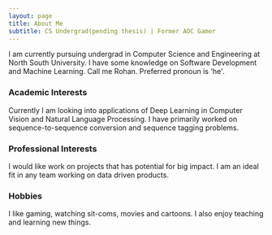 ```yaml
---
layout: page
title: About Me
subtitle: CS Undergrad(pending thesis) | Former AOC Gamer
---
```


I am currently pursuing undergrad in Computer Science and Engineering at North South University. I have some knowledge on Software Development and Machine Learning. Call me Rohan. Preferred pronoun is 'he'.

### Academic Interests

Currently I am looking into applications of Deep Learning in Computer Vision and Natural Language Processing. I have primarily worked on sequence-to-sequence conversion and sequence tagging problems.

### Professional Interests

I would like work on projects that has potential for big impact. I am an ideal fit in any team working on data driven products.

### Hobbies

I like gaming, watching sit-coms, movies and cartoons. I also enjoy teaching and learning new things. 
